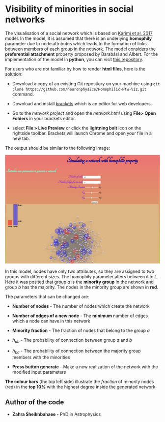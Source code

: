 # Visibility of minorities in social networks

The visualisation of a social network which is based on [Karimi et al. 2017](https://arxiv.org/pdf/1702.00150.pdf) model. In the model, it is assumed that there is an underlying **homophily** parameter due to node attributes which leads to the formation of links between members of each group in the network. The model considers the **preferential attachment** property proposed by Barabási and Albert. For the implementation of the model in **python**, you can visit [this repository](https://github.com/frbkrm/HomophilicNtwMinorities).

For users who are not familiar by how to render **html files**, here is the solution:

* Download a copy of an existing Git repository on your machine using `git clone https://github.com/neuronphysics/Homophilic-Ntw-Viz.git` command.


* Download and install [brackets](http://brackets.io/) which is an editor for web developers.


* Go to the *network project* and open the *network.html* using **File> Open Folders** in your brackets editor.


* select **File > Live Preview** or click the **lightning bolt** icon on the rightside toolbar. Brackets will launch Chrome and open your file in a new tab. 

The output should be similar to the following image:

![network](https://github.com/neuronphysics/Homophilic-Ntw-Viz/blob/master/network.jpg "homophily network")

In this model, nodes have only two attributes, so they are assigned to two groups with different sizes. The homophily parameter alters between ```0``` to ```1```.  Here it was posited that group *a* is the **minority group** in the network and group *b* has the majority. The nodes in the minority group are shown in **red**. 

The parameters that can be changed are:

* **Number of nodes** - The number of nodes which create the network

* **Number of edges of a new node** - The **minimum** number of edges which a node can have in this network

* **Minority fraction** - The fraction of nodes that belong to the group *a* 

* $`h_{ab}`$ - The probability of connection between group *a* and *b*

* $`h_{ba}`$ - The probability of connection between the majority group members with the minorities

* **Press button generate** - Make a new realization of the network with the modified input parameters

**The colour bars** (the top left side) illustrate the *fraction* of minority nodes (red) in the **top 10%** with the highest degree inside the generated network.


## Author of the code

* **Zahra Sheikhbahaee** - PhD in Astrophysics 

